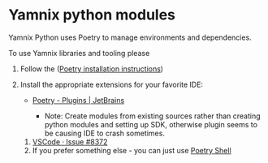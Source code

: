 # Yamnix python modules

Yamnix Python uses Poetry to manage environments and 
dependencies.

To use Yamnix libraries and tooling please 

1. Follow the ([Poetry installation instructions](https://python-poetry.org/docs/#installation))

2. Install the appropriate extensions for your favorite IDE:
   
   - [Poetry - Plugins | JetBrains](https://plugins.jetbrains.com/plugin/14307-poetry)
     
     - Note: Create modules from existing sources rather than creating python modules and setting up SDK, otherwise plugin seems to be causing IDE to crash sometimes.
   1. [VSCode · Issue #8372](https://github.com/microsoft/vscode-python/issues/8372)
   2. If you prefer something else - you can just use [Poetry Shell](https://python-poetry.org/docs/cli/#shell)

